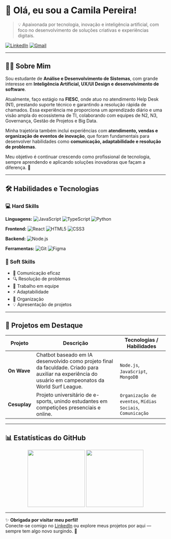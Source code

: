# 👋 Olá, eu sou a Camila Pereira!

> 💡 Apaixonada por tecnologia, inovação e inteligência artificial, com foco no desenvolvimento de soluções criativas e experiências digitais.

[![LinkedIn](https://img.shields.io/badge/LinkedIn-0077B5?style=for-the-badge&logo=linkedin&logoColor=white)](https://www.linkedin.com/in/camila-pereira-980200155/)
[![Gmail](https://img.shields.io/badge/Gmail-D14836?style=for-the-badge&logo=gmail&logoColor=white)](mailto:kacamilapereira@gmail.com)

---

## 👩‍💻 Sobre Mim

Sou estudante de **Análise e Desenvolvimento de Sistemas**, com grande interesse em **Inteligência Artificial, UX/UI Design e desenvolvimento de software**.

Atualmente, faço estágio na **FIESC**, onde atuo no atendimento Help Desk (N1), prestando suporte técnico e garantindo a resolução rápida de chamados. Essa experiência me proporciona um aprendizado diário e uma visão ampla do ecossistema de TI, colaborando com equipes de N2, N3, Governança, Gestão de Projetos e Big Data.

Minha trajetória também inclui experiências com **atendimento, vendas e organização de eventos de inovação**, que foram fundamentais para desenvolver habilidades como **comunicação, adaptabilidade e resolução de problemas**.

Meu objetivo é continuar crescendo como profissional de tecnologia, sempre aprendendo e aplicando soluções inovadoras que façam a diferença. 🚀

---

## 🛠️ Habilidades e Tecnologias

### 💻 Hard Skills

**Linguagens:**
![JavaScript](https://img.shields.io/badge/JavaScript-F7DF1E?style=for-the-badge&logo=javascript&logoColor=black) ![TypeScript](https://img.shields.io/badge/TypeScript-007ACC?style=for-the-badge&logo=typescript&logoColor=white) ![Python](https://img.shields.io/badge/Python-3776AB?style=for-the-badge&logo=python&logoColor=white)

**Frontend:**
![React](https://img.shields.io/badge/React-20232A?style=for-the-badge&logo=react&logoColor=61DAFB) ![HTML5](https://img.shields.io/badge/HTML5-E34F26?style=for-the-badge&logo=html5&logoColor=white) ![CSS3](https://img.shields.io/badge/CSS3-1572B6?style=for-the-badge&logo=css3&logoColor=white)

**Backend:**
![Node.js](https://img.shields.io/badge/Node.js-43853D?style=for-the-badge&logo=node.js&logoColor=white)

**Ferramentas:**
![Git](https://img.shields.io/badge/GIT-E44C30?style=for-the-badge&logo=git&logoColor=white) ![Figma](https://img.shields.io/badge/Figma-F24E1E?style=for-the-badge&logo=figma&logoColor=white)

### 🌟 Soft Skills

- 🎤 Comunicação eficaz
- 🔍 Resolução de problemas
- 🤝 Trabalho em equipe
- ⚡ Adaptabilidade
- 📌 Organização
- 💡 Apresentação de projetos

---

## 🚀 Projetos em Destaque

| Projeto | Descrição | Tecnologias / Habilidades |
|---|---|---|
| **On Wave** | Chatbot baseado em IA desenvolvido como projeto final da faculdade. Criado para auxiliar na experiência do usuário em campeonatos da World Surf League. | `Node.js`, `JavaScript`, `MongoDB` |
| **Cesuplay** | Projeto universitário de e-sports, unindo estudantes em competições presenciais e online. | `Organização de eventos`, `Mídias Sociais`, `Comunicação` |

---

## 📊 Estatísticas do GitHub

<p align="center">
  <img height="180em" src="https://github-readme-stats.vercel.app/api?username=CamilaPereira25&show_icons=true&theme=dracula&include_all_commits=true"/>
  <img height="180em" src="https://github-readme-stats.vercel.app/api/top-langs/?username=CamilaPereira25&layout=compact&langs_count=7&theme=dracula"/>
</p>

---

✨ **Obrigada por visitar meu perfil!**
<br>
Conecte-se comigo no [LinkedIn](https://www.linkedin.com/in/camila-pereira-980200155/) ou explore meus projetos por aqui — sempre tem algo novo surgindo. 🚀
